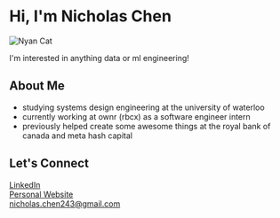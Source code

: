 # Hi, I'm Nicholas Chen  
![Nyan Cat](https://www.icegif.com/wp-content/uploads/2024/09/nyan-cat-icegif-10.gif)


I'm interested in anything data or ml engineering!

## About Me  
- studying systems design engineering at the university of waterloo
- currently working at ownr (rbcx) as a software engineer intern
- previously helped create some awesome things at the royal bank of canada and meta hash capital

## Let's Connect  

[LinkedIn](https://www.linkedin.com/in/nicholas-chen-85886726a/)  
[Personal Website](https://nicholas-personal-website-eta.vercel.app)  
[nicholas.chen243@gmail.com](mailto:nicholas.chen243@gmail.com)

